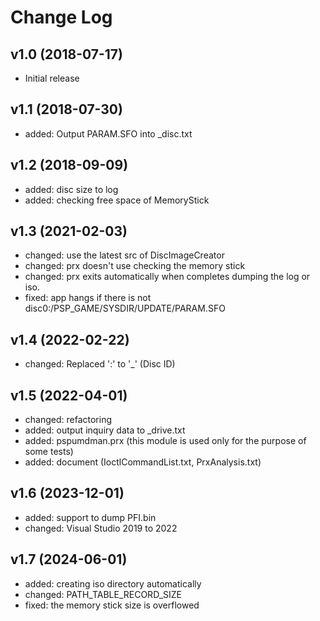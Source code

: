# Change Log
## v1.0 (2018-07-17)
- Initial release

## v1.1 (2018-07-30)
- added: Output PARAM.SFO into _disc.txt

## v1.2 (2018-09-09)
- added: disc size to log
- added: checking free space of MemoryStick

## v1.3 (2021-02-03)
- changed: use the latest src of DiscImageCreator
- changed: prx doesn't use checking the memory stick
- changed: prx exits automatically when completes dumping the log or iso.
- fixed: app hangs if there is not disc0:/PSP_GAME/SYSDIR/UPDATE/PARAM.SFO

## v1.4 (2022-02-22)
- changed: Replaced ':' to '_' (Disc ID)

## v1.5 (2022-04-01)
- changed: refactoring
- added: output inquiry data to _drive.txt
- added: pspumdman.prx (this module is used only for the purpose of some tests)
- added: document (IoctlCommandList.txt, PrxAnalysis.txt)

## v1.6 (2023-12-01)
- added: support to dump PFI.bin
- changed: Visual Studio 2019 to 2022

## v1.7 (2024-06-01)
- added: creating iso directory automatically
- changed: PATH_TABLE_RECORD_SIZE
- fixed: the memory stick size is overflowed
